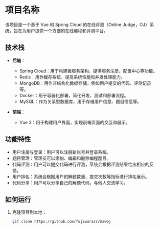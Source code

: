 # 项目名称

该项目是一个基于 Vue 和 Spring Cloud 的在线评测（Online Judge，OJ）系统，旨在为用户提供一个方便的在线编程和评测平台。

## 技术栈

- **后端**：
  - Spring Cloud：用于构建微服务架构，提供服务注册、配置中心等功能。
  - Redis：用作缓存系统，提高系统性能和并发处理能力。
  - MongoDB：用作非结构化数据存储，例如用户提交的代码、评测记录等。
  - Docker：用于容器化部署，简化开发、测试和部署流程。
  - MySQL：作为关系型数据库，用于存储用户信息、题目信息等。

- **前端**：
  - Vue 3：用于构建用户界面，实现前端页面的交互和展示。

## 功能特性

- 用户注册与登录：用户可以注册新账号并登录系统。
- 题目管理：管理员可以添加、编辑和删除编程题目。
- 代码评测：用户可以提交代码进行评测，系统会根据评测结果给出相应的反馈。
- 用户排名：系统会根据用户的解题数量、提交次数等指标进行排名展示。
- 代码分享：用户可以分享自己的解题代码，与他人交流学习。

## 如何运行

1. 克隆项目到本地：

   ```bash
   git clone https://github.com/fujiwarazz/nawoj
   
